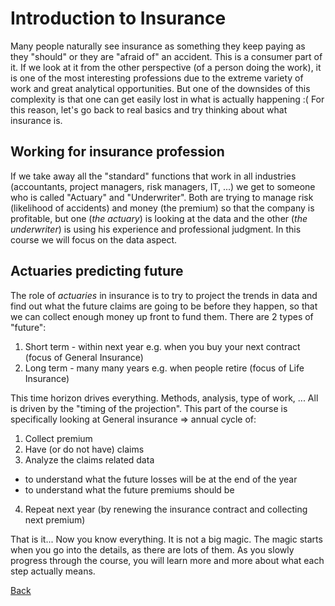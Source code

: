 # Introduction to Insurance

Many people naturally see insurance as something they keep paying as they "should" or they are "afraid of" an accident. This is a consumer part of it. If we look at it from the other perspective (of a person doing the work), it is one of the most interesting professions due to the extreme variety of work and great analytical opportunities. But one of the downsides of this complexity is that one can get easily lost in what is actually happening :( For this reason, let's go back to real basics and try thinking about what insurance is.

## Working for insurance profession

If we take away all the "standard" functions that work in all industries (accountants, project managers, risk managers, IT, ...) we get to someone who is called "Actuary" and "Underwriter". Both are trying to manage risk (likelihood of accidents) and money (the premium) so that the company is profitable, but one (*the actuary*) is looking at the data and the other (*the underwriter*) is using his experience and professional judgment. In this course we will focus on the data aspect.

## Actuaries predicting future

The role of *actuaries* in insurance is to try to project the trends in data and find out what the future claims are going to be before they happen, so that we can collect enough money up front to fund them. There are 2 types of "future":
1) Short term - within next year e.g. when you buy your next contract (focus of General Insurance)
2) Long term - many many years e.g. when people retire (focus of Life Insurance)

This time horizon drives everything. Methods, analysis, type of work, ... All is driven by the "timing of the projection".
This part of the course is specifically looking at General insurance => annual cycle of:
1) Collect premium
2) Have (or do not have) claims
3) Analyze the claims related data
* to understand what the future losses will be at the end of the year
* to understand what the future premiums should be
4) Repeat next year (by renewing the insurance contract and collecting next premium)

That is it... Now you know everything. It is not a big magic. The magic starts when you go into the details, as there are lots of them. As you slowly progress through the course, you will learn more and more about what each step actually means.

[Back](/Lessons/Lesson1/README.md)
